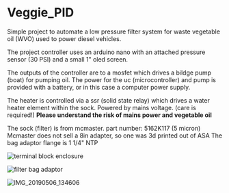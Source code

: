# Veggie_PID
Simple project to automate a low pressure filter system for waste vegetable oil (WVO) used to power diesel vehicles.

The project controller uses an arduino nano with an attached pressure sensor (30 PSI) and a small 1" oled screen.

The outputs of the controller are to a mosfet which drives a bildge pump (boat) for pumping oil. The power for the uc (microcontroller) and pump is provided with a battery, or in this case a computer power supply.

The heater is controlled via a ssr (solid state relay) which drives a water heater element within the sock. Powered by mains voltage. (care is required!)
**Please understand the risk of mains power and vegetable oil**

The sock (filter) is from mcmaster. part number: 5162K117 (5 micron)
Mcmaster does not sell a 8in adapter, so one was 3d printed out of ASA
The bag adaptor flange is 1 1/4" NTP

![terminal block enclosure](https://user-images.githubusercontent.com/592299/170122953-d74acfb1-226f-4707-9684-024d3d3db979.PNG)

![filter bag adaptor](https://user-images.githubusercontent.com/592299/170123097-ad1e23d4-b19e-4c54-a45d-796858d49144.PNG)

![IMG_20190506_134606](https://user-images.githubusercontent.com/592299/170127929-1c71fe27-3fbc-488b-bab3-a898713480f0.jpg)
